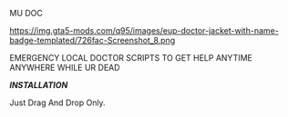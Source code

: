 MU DOC

https://img.gta5-mods.com/q95/images/eup-doctor-jacket-with-name-badge-templated/726fac-Screenshot_8.png

EMERGENCY LOCAL DOCTOR SCRIPTS TO GET HELP ANYTIME ANYWHERE WHILE UR DEAD 

___INSTALLATION___

Just Drag And Drop Only.
